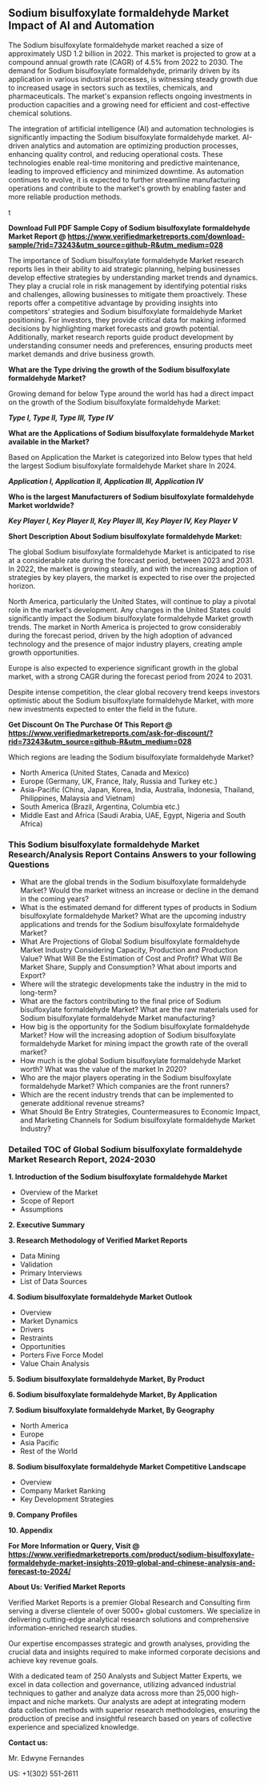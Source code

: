 <h2>Sodium bisulfoxylate formaldehyde Market Impact of AI and Automation</h2><p>The Sodium bisulfoxylate formaldehyde market reached a size of approximately USD 1.2 billion in 2022. This market is projected to grow at a compound annual growth rate (CAGR) of 4.5% from 2022 to 2030. The demand for Sodium bisulfoxylate formaldehyde, primarily driven by its application in various industrial processes, is witnessing steady growth due to increased usage in sectors such as textiles, chemicals, and pharmaceuticals. The market's expansion reflects ongoing investments in production capacities and a growing need for efficient and cost-effective chemical solutions.</p><p>The integration of artificial intelligence (AI) and automation technologies is significantly impacting the Sodium bisulfoxylate formaldehyde market. AI-driven analytics and automation are optimizing production processes, enhancing quality control, and reducing operational costs. These technologies enable real-time monitoring and predictive maintenance, leading to improved efficiency and minimized downtime. As automation continues to evolve, it is expected to further streamline manufacturing operations and contribute to the market's growth by enabling faster and more reliable production methods.</p>t</p><p id="" class=""><strong>Download Full PDF Sample Copy of Sodium bisulfoxylate formaldehyde Market Report @ <a href="https://www.verifiedmarketreports.com/download-sample/?rid=73243&utm_source=github-R&utm_medium=028" target="_blank">https://www.verifiedmarketreports.com/download-sample/?rid=73243&utm_source=github-R&utm_medium=028</a></strong></p><p>The importance of&nbsp;Sodium bisulfoxylate formaldehyde Market research reports lies in their ability to aid strategic planning, helping businesses develop effective strategies by understanding market trends and dynamics. They play a crucial role in risk management by identifying potential risks and challenges, allowing businesses to mitigate them proactively. These reports offer a competitive advantage by providing insights into competitors' strategies and Sodium bisulfoxylate formaldehyde Market positioning. For investors, they provide critical data for making informed decisions by highlighting market forecasts and growth potential. Additionally, market research reports guide product development by understanding consumer needs and preferences, ensuring products meet market demands and drive business growth.</p><p><strong>What are the&nbsp;Type driving the growth of the Sodium bisulfoxylate formaldehyde Market?</strong></p><p id="" class="">Growing demand for below Type around the world has had a direct impact on the growth of the Sodium bisulfoxylate formaldehyde Market:</p><em><strong>Type I, Type II, Type III, Type IV</strong></em></p><strong>What are the&nbsp;Applications&nbsp;of Sodium bisulfoxylate formaldehyde Market available in the Market?</strong></p><p id="" class="">Based on Application the Market is categorized into Below types that held the largest Sodium bisulfoxylate formaldehyde Market share In 2024.</p><em><strong>Application I, Application II, Application III, Application IV</strong></em></p><strong>Who is the largest Manufacturers of Sodium bisulfoxylate formaldehyde Market worldwide?</strong></p><p><em><strong>Key Player I, Key Player II, Key Player III, Key Player IV, Key Player V</strong></em></p><p id="" class=""><strong>Short Description About Sodium bisulfoxylate formaldehyde Market:</strong></p><p>The global Sodium bisulfoxylate formaldehyde Market is anticipated to rise at a considerable rate during the forecast period, between 2023 and 2031. In 2022, the market is growing steadily, and with the increasing adoption of strategies by key players, the market is expected to rise over the projected horizon.</p><p>North America, particularly the United States, will continue to play a pivotal role in the market's development. Any changes in the United States could significantly impact the Sodium bisulfoxylate formaldehyde Market growth trends. The market in North America is projected to grow considerably during the forecast period, driven by the high adoption of advanced technology and the presence of major industry players, creating ample growth opportunities.</p><p>Europe is also expected to experience significant growth in the global market, with a strong CAGR during the forecast period from 2024 to 2031.</p><p>Despite intense competition, the clear global recovery trend keeps investors optimistic about the Sodium bisulfoxylate formaldehyde Market, with more new investments expected to enter the field in the future.</p><p id="" class=""><strong>Get Discount On The Purchase Of This Report @ <a href="https://www.verifiedmarketreports.com/ask-for-discount/?rid=73243&utm_source=github-R&utm_medium=028" target="_blank">https://www.verifiedmarketreports.com/ask-for-discount/?rid=73243&utm_source=github-R&utm_medium=028</a></strong></p>Which regions are leading the Sodium bisulfoxylate formaldehyde Market?</p><ul><li>North America (United States, Canada and Mexico)</li><li>Europe (Germany, UK, France, Italy, Russia and Turkey etc.)</li><li>Asia-Pacific (China, Japan, Korea, India, Australia, Indonesia, Thailand, Philippines, Malaysia and Vietnam)</li><li>South America (Brazil, Argentina, Columbia etc.)</li><li>Middle East and Africa (Saudi Arabia, UAE, Egypt, Nigeria and South Africa)</li></ul><h3 id="" class="">This Sodium bisulfoxylate formaldehyde Market Research/Analysis Report Contains Answers to your following Questions</h3><ul><li>What are the global trends in the Sodium bisulfoxylate formaldehyde Market? Would the market witness an increase or decline in the demand in the coming years?</li><li>What is the estimated demand for different types of products in Sodium bisulfoxylate formaldehyde Market? What are the upcoming industry applications and trends for the Sodium bisulfoxylate formaldehyde Market?</li><li>What Are Projections of Global Sodium bisulfoxylate formaldehyde Market Industry Considering Capacity, Production and Production Value? What Will Be the Estimation of Cost and Profit? What Will Be Market Share, Supply and Consumption? What about imports and Export?</li><li>Where will the strategic developments take the industry in the mid to long-term?</li><li>What are the factors contributing to the final price of Sodium bisulfoxylate formaldehyde Market? What are the raw materials used for Sodium bisulfoxylate formaldehyde Market manufacturing?</li><li>How big is the opportunity for the Sodium bisulfoxylate formaldehyde Market? How will the increasing adoption of Sodium bisulfoxylate formaldehyde Market for mining impact the growth rate of the overall market?</li><li>How much is the global Sodium bisulfoxylate formaldehyde Market worth? What was the value of the market In 2020?</li><li>Who are the major players operating in the Sodium bisulfoxylate formaldehyde Market? Which companies are the front runners?</li><li>Which are the recent industry trends that can be implemented to generate additional revenue streams?</li><li>What Should Be Entry Strategies, Countermeasures to Economic Impact, and Marketing Channels for Sodium bisulfoxylate formaldehyde Market Industry?</li></ul><h3 id="" class="">Detailed TOC of Global Sodium bisulfoxylate formaldehyde Market Research Report, 2024-2030</h3><p id="" class=""><strong>1. Introduction of the Sodium bisulfoxylate formaldehyde Market</strong></p><ul><li>Overview of the Market</li><li>Scope of Report</li><li>Assumptions</li></ul><p id="" class=""><strong>2. Executive Summary</strong></p><p id="" class=""><strong>3. Research Methodology of Verified Market Reports</strong></p><ul><li>Data Mining</li><li>Validation</li><li>Primary Interviews</li><li>List of Data Sources</li></ul><p id="" class=""><strong>4. Sodium bisulfoxylate formaldehyde Market Outlook</strong></p><ul><li>Overview</li><li>Market Dynamics</li><li>Drivers</li><li>Restraints</li><li>Opportunities</li><li>Porters Five Force Model</li><li>Value Chain Analysis</li></ul><p id="" class=""><strong>5. Sodium bisulfoxylate formaldehyde Market, By Product</strong></p><p id="" class=""><strong>6. Sodium bisulfoxylate formaldehyde Market, By Application</strong></p><p id="" class=""><strong>7. Sodium bisulfoxylate formaldehyde Market, By Geography</strong></p><ul><li>North America</li><li>Europe</li><li>Asia Pacific</li><li>Rest of the World</li></ul><p id="" class=""><strong>8. Sodium bisulfoxylate formaldehyde Market Competitive Landscape</strong></p><ul><li>Overview</li><li>Company Market Ranking</li><li>Key Development Strategies</li></ul><p id="" class=""><strong>9. Company Profiles</strong></p><p id="" class=""><strong>10. Appendix</strong></p><p id="" class=""><strong>For More Information or Query, Visit @ <a href="https://www.verifiedmarketreports.com/product/sodium-bisulfoxylate-formaldehyde-market-insights-2019-global-and-chinese-analysis-and-forecast-to-2024/" target="_blank">https://www.verifiedmarketreports.com/product/sodium-bisulfoxylate-formaldehyde-market-insights-2019-global-and-chinese-analysis-and-forecast-to-2024/</a></strong></p><p id="" class=""><strong>About Us: Verified Market Reports</strong></p><p id="" class="">Verified Market Reports is a premier Global Research and Consulting firm serving a diverse clientele of over 5000+ global customers. We specialize in delivering cutting-edge analytical research solutions and comprehensive information-enriched research studies.</p><p id="" class="">Our expertise encompasses strategic and growth analyses, providing the crucial data and insights required to make informed corporate decisions and achieve key revenue goals.</p><p id="" class="">With a dedicated team of 250 Analysts and Subject Matter Experts, we excel in data collection and governance, utilizing advanced industrial techniques to gather and analyze data across more than 25,000 high-impact and niche markets. Our analysts are adept at integrating modern data collection methods with superior research methodologies, ensuring the production of precise and insightful research based on years of collective experience and specialized knowledge.</p><p id="" class=""><strong>Contact us:</strong></p><p id="" class="">Mr. Edwyne Fernandes</p><p id="" class="">US: +1(302) 551-2611</p>
